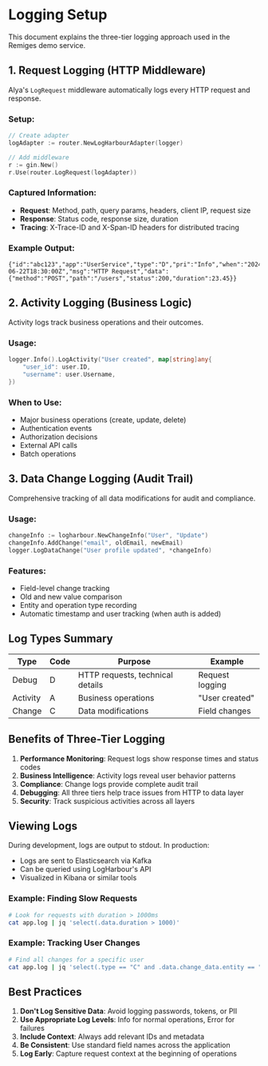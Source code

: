 # Logging Setup

This document explains the three-tier logging approach used in the Remiges demo service.

## 1. Request Logging (HTTP Middleware)

Alya's `LogRequest` middleware automatically logs every HTTP request and response.

### Setup:
```go
// Create adapter
logAdapter := router.NewLogHarbourAdapter(logger)

// Add middleware
r := gin.New()
r.Use(router.LogRequest(logAdapter))
```

### Captured Information:
- **Request**: Method, path, query params, headers, client IP, request size
- **Response**: Status code, response size, duration
- **Tracing**: X-Trace-ID and X-Span-ID headers for distributed tracing

### Example Output:
```
{"id":"abc123","app":"UserService","type":"D","pri":"Info","when":"2024-06-22T18:30:00Z","msg":"HTTP Request","data":{"method":"POST","path":"/users","status":200,"duration":23.45}}
```

## 2. Activity Logging (Business Logic)

Activity logs track business operations and their outcomes.

### Usage:
```go
logger.Info().LogActivity("User created", map[string]any{
    "user_id": user.ID,
    "username": user.Username,
})
```

### When to Use:
- Major business operations (create, update, delete)
- Authentication events
- Authorization decisions
- External API calls
- Batch operations

## 3. Data Change Logging (Audit Trail)

Comprehensive tracking of all data modifications for audit and compliance.

### Usage:
```go
changeInfo := logharbour.NewChangeInfo("User", "Update")
changeInfo.AddChange("email", oldEmail, newEmail)
logger.LogDataChange("User profile updated", *changeInfo)
```

### Features:
- Field-level change tracking
- Old and new value comparison
- Entity and operation type recording
- Automatic timestamp and user tracking (when auth is added)

## Log Types Summary

| Type | Code | Purpose | Example |
|------|------|---------|---------|
| Debug | D | HTTP requests, technical details | Request logging |
| Activity | A | Business operations | "User created" |
| Change | C | Data modifications | Field changes |

## Benefits of Three-Tier Logging

1. **Performance Monitoring**: Request logs show response times and status codes
2. **Business Intelligence**: Activity logs reveal user behavior patterns
3. **Compliance**: Change logs provide complete audit trail
4. **Debugging**: All three tiers help trace issues from HTTP to data layer
5. **Security**: Track suspicious activities across all layers

## Viewing Logs

During development, logs are output to stdout. In production:
- Logs are sent to Elasticsearch via Kafka
- Can be queried using LogHarbour's API
- Visualized in Kibana or similar tools

### Example: Finding Slow Requests
```bash
# Look for requests with duration > 1000ms
cat app.log | jq 'select(.data.duration > 1000)'
```

### Example: Tracking User Changes
```bash
# Find all changes for a specific user
cat app.log | jq 'select(.type == "C" and .data.change_data.entity == "User")'
```

## Best Practices

1. **Don't Log Sensitive Data**: Avoid logging passwords, tokens, or PII
2. **Use Appropriate Log Levels**: Info for normal operations, Error for failures
3. **Include Context**: Always add relevant IDs and metadata
4. **Be Consistent**: Use standard field names across the application
5. **Log Early**: Capture request context at the beginning of operations